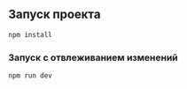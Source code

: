## Запуск проекта

```sh
npm install
```

### Запуск с отвлеживанием изменений

```sh
npm run dev
```
